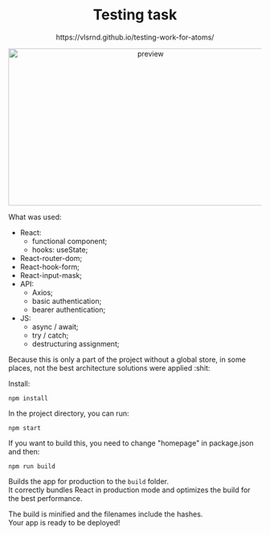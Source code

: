 
<h1 align="center">Testing task</h1>
<p align="center"></p>
<p align="center">https://vlsrnd.github.io/testing-work-for-atoms/</p>

<p align="center"><img src="https://i.ibb.co/GR4LsnP/test-atoms-preview-min.png" width="550" height="312" alt="preview"></p>

<p>
What was used:

- React:
  + functional component;
  + hooks: useState;
- React-router-dom;
- React-hook-form;
- React-input-mask;
- API:
  + Axios;
  + basic authentication;
  + bearer authentication;
- JS:
  + async / await;
  + try / catch;
  + destructuring assignment;
</p>
<p>Because this is only a part of the project without a global store,
in some places, not the best architecture solutions were applied :shit:</p>

Install:

`npm install`

In the project directory, you can run:

`npm start`

If you want to build this, you need to change "homepage" in package.json and then:

`npm run build`

Builds the app for production to the `build` folder.\
It correctly bundles React in production mode and optimizes the build for the best performance.

The build is minified and the filenames include the hashes.\
Your app is ready to be deployed!